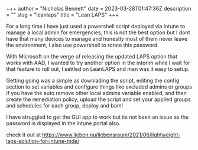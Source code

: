 +++
author = "Nicholas Bennett"
date = 2023-03-28T01:47:36Z
description = ""
slug = "leanlaps"
title = "Lean LAPS"
+++

For a long time I have just used a powershell script deployed via intune to manage a local admin for emergencies, this is not the best option but I dont have that many devices to manage and honestly most of them never leave the environment, I also use powershell to rotate this password. 

With Microsoft on the verge of releasing the updated LAPS option that works with AAD, I wanted to try another option in the interim while I wait for that feature to roll out, I settled on LeanLAPS and man was it easy to setup.

Getting going was a simple as downlading the script, editing the config section to set variables and configure things like excluded admins or groups if you have the auto remove other local admins variable enabled, and then create the remediation policy, upload the script and set your applied groups and schedules for each group, deploy and bam!

I have struggled to get the GUI app to work but its not been an issue as the password is displayed in the intune portal also. 

check it out at https://www.lieben.nu/liebensraum/2021/06/lightweight-laps-solution-for-intune-mde/